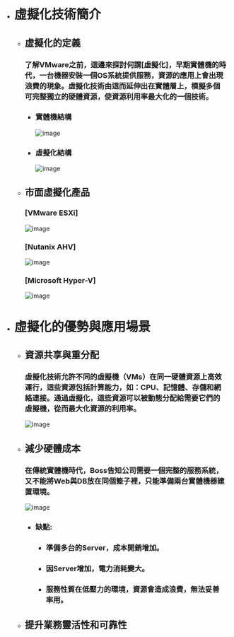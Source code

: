 - # 虛擬化技術簡介
  - ## 虛擬化的定義
    ### 了解VMware之前，這邊來探討何謂[虛擬化]，早期實體機的時代，一台機器安裝一個OS系統提供服務，資源的應用上會出現浪費的現象。虛擬化技術由這而延伸出在實體層上，模擬多個可完整獨立的硬體資源，使資源利用率最大化的一個技術。
    - ### 實體機結構
       ![image](https://github.com/Jerrychanglab/VMware-train/assets/39659664/0d8d2ee4-1572-43c8-9a93-38780cb8df5b)
    - ### 虛擬化結構
       ![image](https://github.com/Jerrychanglab/VMware-train/assets/39659664/47aee8af-ee9a-41d8-8723-4cd38e040e80)
  - ## 市面虛擬化產品
    ###  [VMware ESXi]
    ![image](https://github.com/Jerrychanglab/VMware-train/assets/39659664/da29e106-d04b-41a3-a7a1-e79a32c49b0a)

    ###  [Nutanix AHV]
    ![image](https://github.com/Jerrychanglab/VMware-train/assets/39659664/2a19d855-c6f5-47ce-ba03-ce790d408161)

    ###  [Microsoft Hyper-V]
    ![image](https://github.com/Jerrychanglab/VMware-train/assets/39659664/6e14123b-a9ba-4ee7-91e5-0fa40ed42d87)

- # 虛擬化的優勢與應用場景
  - ## 資源共享與重分配
    ### 虛擬化技術允許不同的虛擬機（VMs）在同一硬體資源上高效運行，這些資源包括計算能力，如：CPU、記憶體、存儲和網絡連接。通過虛擬化，這些資源可以被動態分配給需要它們的虛擬機，從而最大化資源的利用率。
    ![image](https://github.com/Jerrychanglab/VMware-train/assets/39659664/89a104fb-a0a9-40a3-8f3f-da5bc8b68713)

  - ## 減少硬體成本
    ### 在傳統實體機時代，Boss告知公司需要一個完整的服務系統，又不能將Web與DB放在同個籃子裡，只能準備兩台實體機器建置環境。
    ![image](https://github.com/Jerrychanglab/VMware-train/assets/39659664/7157f361-7a56-4685-a9fd-a56487773cdb)
    - ### 缺點:
      - ### 準備多台的Server，成本開銷增加。
      - ### 因Server增加，電力消耗變大。
      - ### 服務性質在低壓力的環境，資源會造成浪費，無法妥善率用。
    
  - ## 提升業務靈活性和可靠性
